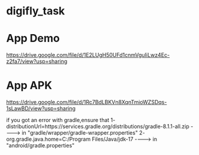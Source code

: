 # digifly_task

# App Demo 
https://drive.google.com/file/d/1E2LUgH50UFd1cnmVguIiLwz4Ec-z2fa7/view?usp=sharing

# App APK
https://drive.google.com/file/d/1Rc7BdLBKVn8XqnTmioWZSDqs-1sLawBD/view?usp=sharing

if you got an error with gradle,ensure that 
1- distributionUrl=https\://services.gradle.org/distributions/gradle-8.1.1-all.zip ----> in "gradle/wrapper/gradle-wrapper.properties"
2- org.gradle.java.home=C:/Program Files/Java/jdk-17 ----> in "android/gradle.properties"

